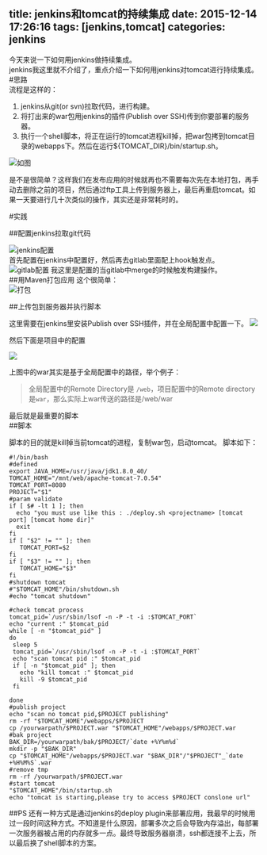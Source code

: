 title: jenkins和tomcat的持续集成
date: 2015-12-14 17:26:16
tags: [jenkins,tomcat]
categories: jenkins
---
今天来说一下如何用jenkins做持续集成。		
jenkins我这里就不介绍了，重点介绍一下如何用jenkins对tomcat进行持续集成。
#思路				
流程是这样的：		
1. jenkins从git(or svn)拉取代码，进行构建。		
2. 将打出来的war包用jenkins的插件(Publish over SSH)传到你要部署的服务器。		
3. 执行一个shell脚本，将正在运行的tomcat进程kill掉，把war包拷到tomcat目录的webapps下。然后在运行${TOMCAT_DIR}/bin/startup.sh。
<!--more-->

![如图](http://7xiqxx.com1.z0.glb.clouddn.com/123123.jpg)

是不是很简单？这样我们在发布应用的时候就再也不需要每次先在本地打包，再手动去删除之前的项目，然后通过ftp工具上传到服务器上，最后再重启tomcat。如果一天要进行几十次类似的操作，其实还是非常耗时的。

#实践

##配置jenkins拉取git代码
		
![jenkins配置](http://7xiqxx.com1.z0.glb.clouddn.com/3807ACD4-7799-45F9-89BF-D67BCC4BD2D3.png)		
首先配置在jenkins中配置好，然后再去gitlab里面配上hook触发点。
![gitlab配置](http://7xiqxx.com1.z0.glb.clouddn.com/B2859F18-E479-401F-AB0C-8C852F7CA54C.png)
我这里是配置的当gitlab中merge的时候触发构建操作。		
##用Maven打包应用
这个很简单：		
![打包](http://7xiqxx.com1.z0.glb.clouddn.com/4B6A6B6C-9D16-4B2B-BC50-46EAA3563AB8.png)

##上传包到服务器并执行脚本

这里需要在jenkins里安装Publish over SSH插件，并在全局配置中配置一下。
![](http://7xiqxx.com1.z0.glb.clouddn.com/B7FAD378-98CD-480D-906B-3657E4A5FEB8.png)

		
然后下面是项目中的配置

![](http://7xiqxx.com1.z0.glb.clouddn.com/F254D9A3-8589-4FE7-9993-BFF799982B7D.png)

上图中的war其实是基于全局配置中的路径，举个例子：
> 全局配置中的Remote Directory是 `/web`，项目配置中的Remote directory是`war`，那么实际上war传送的路径是/web/war	

	

最后就是最重要的脚本		
##脚本

脚本的目的就是kill掉当前tomcat的进程，复制war包，启动tomcat。
脚本如下：

```
#!/bin/bash
#defined 
export JAVA_HOME=/usr/java/jdk1.8.0_40/
TOMCAT_HOME="/mnt/web/apache-tomcat-7.0.54"
TOMCAT_PORT=8080
PROJECT="$1"
#param validate
if [ $# -lt 1 ]; then
  echo "you must use like this : ./deploy.sh <projectname> [tomcat port] [tomcat home dir]"  
  exit
fi
if [ "$2" != "" ]; then
   TOMCAT_PORT=$2
fi
if [ "$3" != "" ]; then
   TOMCAT_HOME="$3"
fi
#shutdown tomcat
#"$TOMCAT_HOME"/bin/shutdown.sh
#echo "tomcat shutdown"

#check tomcat process
tomcat_pid=`/usr/sbin/lsof -n -P -t -i :$TOMCAT_PORT`
echo "current :" $tomcat_pid
while [ -n "$tomcat_pid" ]
do
 sleep 5
 tomcat_pid=`/usr/sbin/lsof -n -P -t -i :$TOMCAT_PORT`
 echo "scan tomcat pid :" $tomcat_pid
 if [ -n "$tomcat_pid" ]; then
   echo "kill tomcat :" $tomcat_pid
   kill -9 $tomcat_pid
 fi

done
#publish project
echo "scan no tomcat pid,$PROJECT publishing"
rm -rf "$TOMCAT_HOME"/webapps/$PROJECT
cp /yourwarpath/$PROJECT.war "$TOMCAT_HOME"/webapps/$PROJECT.war
#bak project
BAK_DIR=/yourwarpath/bak/$PROJECT/`date +%Y%m%d`
mkdir -p "$BAK_DIR"
cp "$TOMCAT_HOME"/webapps/$PROJECT.war "$BAK_DIR"/"$PROJECT"_`date +%H%M%S`.war
#remove tmp
rm -rf /yourwarpath/$PROJECT.war
#start tomcat
"$TOMCAT_HOME"/bin/startup.sh
echo "tomcat is starting,please try to access $PROJECT conslone url" 
```

##PS
还有一种方式是通过jenkins的deploy plugin来部署应用，我最早的时候用过一段时间这种方式。不知道是什么原因，部署多次之后会导致内存溢出，每部署一次服务器被占用的内存就多一点。最终导致服务器崩溃，ssh都连接不上去，所以最后换了shell脚本的方案。